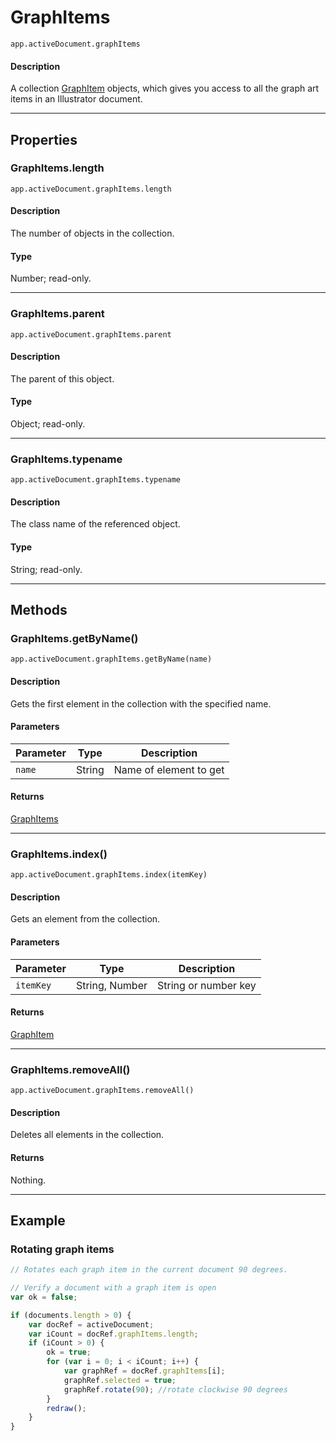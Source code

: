 # GraphItems

`app.activeDocument.graphItems`

#### Description

A collection [GraphItem](./GraphItem.md) objects, which gives you access to all the graph art items in an Illustrator document.

---

## Properties

### GraphItems.length

`app.activeDocument.graphItems.length`

#### Description

The number of objects in the collection.

#### Type

Number; read-only.

---

### GraphItems.parent

`app.activeDocument.graphItems.parent`

#### Description

The parent of this object.

#### Type

Object; read-only.

---

### GraphItems.typename

`app.activeDocument.graphItems.typename`

#### Description

The class name of the referenced object.

#### Type

String; read-only.

---

## Methods

### GraphItems.getByName()

`app.activeDocument.graphItems.getByName(name)`

#### Description

Gets the first element in the collection with the specified name.

#### Parameters

| Parameter |  Type  |      Description       |
| --------- | ------ | ---------------------- |
| `name`    | String | Name of element to get |

#### Returns

[GraphItems](#jsobjref-graphitems)

---

### GraphItems.index()

`app.activeDocument.graphItems.index(itemKey)`

#### Description

Gets an element from the collection.

#### Parameters

| Parameter |      Type      |     Description      |
| --------- | -------------- | -------------------- |
| `itemKey` | String, Number | String or number key |

#### Returns

[GraphItem](./GraphItem.md)

---

### GraphItems.removeAll()

`app.activeDocument.graphItems.removeAll()`

#### Description

Deletes all elements in the collection.

#### Returns

Nothing.

---

## Example

### Rotating graph items

```javascript
// Rotates each graph item in the current document 90 degrees.

// Verify a document with a graph item is open
var ok = false;

if (documents.length > 0) {
    var docRef = activeDocument;
    var iCount = docRef.graphItems.length;
    if (iCount > 0) {
        ok = true;
        for (var i = 0; i < iCount; i++) {
            var graphRef = docRef.graphItems[i];
            graphRef.selected = true;
            graphRef.rotate(90); //rotate clockwise 90 degrees
        }
        redraw();
    }
}
```
